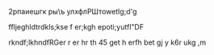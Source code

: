 2рпаиешгк ры\ъ
улхфлРШтowetlg;d'g

ffljeghldtrdkls;kse
f
er;kgh epoti;yutfl"DF



rkndf;lkhndfRGer
r
er
hr
th
45
get
h
erfh
bet
gj
y
k6r
ukg
,m
